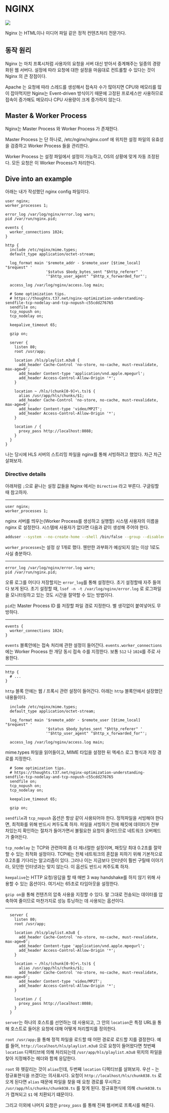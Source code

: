 # NGINX

![](https://www.nginx.com/wp-content/uploads/2018/08/NGINX-logo-rgb-large.png)

Nginx 는 HTML이나 미디어 파일 같은 정적 컨텐츠처리 전문가다.

## 동작 원리

Nginx 는 마치 프록시처럼 사용자의 요청을 서버 대신 받아서 중계해주는 일종의 경량화된 웹 서버다.
설정에 따라 요청에 대한 설정을 마음대로 컨트롤할 수 있다는 것이 Nginx 의 큰 장점이다.

Apache 는 요청에 따라 스레드를 생성해서 접속자 수가 많아지면 CPU와 메모리를 많이 잡아먹지만 Nginx는 Event-driven 방식이기 때문에
고정된 프로세스만 사용하므로 접속이 증가해도 메모리나 CPU 사용량이 크게 증가하지 않는다.

## Master & Worker Process

Nginx는 Master Process 와 Worker Process 가 존재한다.

Master Process 는 단 하나로, /etc/nginx/nginx.conf 에 위치한 설정 파일의 유효성을 검증하고 Worker Process 들을 관리한다.

Worker Process 는 설정 파일에서 설정이 가능하고, OS의 상황에 맞게 자동 조정된다. 모든 요청은 이 Worker Process가 처리한다. 

## Dive into an example

아래는 내가 작성했던 nginx config 파일이다.

```
user nginx;
worker_processes 1;

error_log /var/log/nginx/error.log warn;
pid /var/run/nginx.pid;

events {
  worker_connections 1024;
}

http {
  include /etc/nginx/mime.types;
  default_type application/octet-stream;

  log_format main '$remote_addr - $remote_user [$time_local] "$request" '
                  '$status $body_bytes_sent "$http_referer" '
                  '"$http_user_agent" "$http_x_forwarded_for"';

  access_log /var/log/nginx/access.log main;

  # Some optimization tips.
  # https://thoughts.t37.net/nginx-optimization-understanding-sendfile-tcp-nodelay-and-tcp-nopush-c55cdd276765
  sendfile on;
  tcp_nopush on;
  tcp_nodelay on;

  keepalive_timeout 65;

  gzip on;

  server {
    listen 80;
    root /usr/app;

    location /hls/playlist.m3u8 {
      add_header Cache-Control 'no-store, no-cache, must-revalidate, max-age=0';
      add_header Content-type 'application/vnd.apple.mpegurl';
      add_header Access-Control-Allow-Origin '*';
    }

    location ~ /hls/(chunk[0-9]+\.ts)$ {
      alias /usr/app/hls/chunks/$1;
      add_header Cache-Control 'no-store, no-cache, must-revalidate, max-age=0';
      add_header Content-type 'video/MP2T';
      add_header Access-Control-Allow-Origin '*';
    }

    location / {
      proxy_pass http://localhost:8088;
    }
  }
}
```

나는 당시에 HLS 서버의 스트리밍 파일을 nginx를 통해 서빙하려고 했었다. 차근 차근 살펴보자.

### Directive details 

아래처럼 `;`으로 끝나는 설정 값들을 Nginx 에서는 `Directive` 라고 부른다. 구글링할 때 참고하자.

---

```
user nginx;
worker_processes 1;
```

nginx 서버를 띄우는(Worker Process를 생성하고 실행할) 시스템 사용자의 이름을 nginx 로 설정한다.
시스템에 사용자가 없다면 다음과 같이 생성해 주어야 한다.

```bash
adduser --system --no-create-home --shell /bin/false --group --disabled-login nginx
```

`worker_processes`는 설정 상 1개로 했다. 웬만한 과부화가 예상되지 않는 이상 1로도 사실 충분하다.

---

```
error_log /var/log/nginx/error.log warn;
pid /var/run/nginx.pid;
```

오류 로그를 어디다 저장할지는 `error_log`를 통해 설정한다. 초기 설정할때 자주 들여다 보게 된다.
초기 설정할 때, `lsof -n -t /var/log/nginx/error.log` 로 로그파일을 모니터링하고 있는 것도 시간을 절약할 수 있는 방법이다.

`pid`는 Master Process ID 를 저장할 파일 경로 지정한다. 별 생각없이 붙여넣어도 무방하다.

---

```
events {
  worker_connections 1024;
}

```

`events` 블록안에는 접속 처리에 관한 설정이 들어간다.
`events.worker_connections` 에는 Worker Process 한 개당 동시 접속 수를 지정한다. 보통 `512` 나 `1024`를 주로 사용한다.

---

```
http {
  # ...
}
```

`http` 블록 안에는 웹 / 프록시 관련 설정이 들어간다. 아래는 `http` 블록안에서 설장했던 내용들이다.

```
  include /etc/nginx/mime.types;
  default_type application/octet-stream;

  log_format main '$remote_addr - $remote_user [$time_local] "$request" '
                  '$status $body_bytes_sent "$http_referer" '
                  '"$http_user_agent" "$http_x_forwarded_for"';

  access_log /var/log/nginx/access.log main;
```

mime.types 파일을 읽어들이고, MIME 타입을 설정한 뒤 엑세스 로그 형식과 저장 경로를 지정한다.

```
  # Some optimization tips.
  # https://thoughts.t37.net/nginx-optimization-understanding-sendfile-tcp-nodelay-and-tcp-nopush-c55cdd276765
  sendfile on;
  tcp_nopush on;
  tcp_nodelay on;

  keepalive_timeout 65;

  gzip on;
```

`sendfile`과 `tcp_nopush` 옵션은 항상 같이 사용되어야 한다. 정적파일을 서빙해야 한다면, 최적화를 위해 반드시 켜두도록 하자.
파일을 서빙하기 전에 패킷에 데이터가 전부 차있는지 확인하는 절차가 들어가면서 불필요한 요청이 줄어드므로 네트워크 오버헤드가 줄어든다.

`tcp_nodelay` 는 TCP와 관련하여 좀 더 제너럴한 설정이며, 패킷당 최대 0.2초를 절약할 수 있는 최적화 설정이다.
TCP에는 전체 네트워크의 혼잡을 피하기 위해 기본적으로 0.2초를 기다리는 알고리즘이 있다. 그러나 이는 지금보다 인터넷이 훨씬 구릴때 이야기라,
모던한 인터넷과는 맞지 않는다. 이 옵션도 반드시 켜주도록 하자.

`keepalive`는 HTTP 요청/응답을 할 때 매번 3 way handshake를 하지 않기 위해 사용할 수 있는 옵션이다. 여기서는 65초로 타임아웃을 설정한다.

`gzip on`을 통해 컨텐츠의 압축 사용을 지정할 수 있다. 말 그대로 전송되는 데이터를 압축하여 줄이므로 마찬가지로 성능 튜닝하는 데 사용되는 옵션이다.

---

```
  server {
    listen 80;
    root /usr/app;

    location /hls/playlist.m3u8 {
      add_header Cache-Control 'no-store, no-cache, must-revalidate, max-age=0';
      add_header Content-type 'application/vnd.apple.mpegurl';
      add_header Access-Control-Allow-Origin '*';
    }

    location ~ /hls/(chunk[0-9]+\.ts)$ {
      alias /usr/app/hls/chunks/$1;
      add_header Cache-Control 'no-store, no-cache, must-revalidate, max-age=0';
      add_header Content-type 'video/MP2T';
      add_header Access-Control-Allow-Origin '*';
    }

    location / {
      proxy_pass http://localhost:8088;
    }
  }
```

`server`는 하나의 호스트를 선언하는 데 사용되고, 그 안의 `location`은 특정 URL을 통해 호스트로 들어온 요청에 대해 어떻게 처리할지를 정의한다.

`root /usr/app;`을 통해 정적 파일을 로드할 때 어떤 경로로 로드할 지를 결정한다.
예를 들어, `http://localhost/hls/playlist.m3u8` 으로 요청이 들어왔다면 첫번째 `location` 디렉티브에 의해 처리되는데
`/usr/app/hls/playlist.m3u8` 위치의 파일을 찾아 지정해주는 헤더와 함께 응답한다.

`root` 와 헷갈리는 것이 `alias`인데, 두번째 `location` 디렉티브를 살펴보자. 우선 `~` 는 정규표현식을 쓰겠다는 의사표시다.
요청이 `http://localhost/hls/chunk038.ts` 로 오게 된다면 `alias` 때문에 파일을 찾을 때 요청 경로를 무시하고
`/usr/app/hls/chunks/chunk038.ts` 를 찾게 된다. 정규표현식에 의해 `chunk038.ts`가 캡쳐되고 `$1` 에 치환되기 떄문이다.

그리고 이외에 나머지 요청은 `proxy_pass` 를 통해 진짜 웹서버로 프록시를 해준다.

